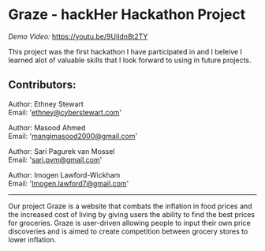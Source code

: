 # Graze - hackHer Hackathon Project
*Demo Video:* <a href="https://youtu.be/9UiIdn8t2TY"> https://youtu.be/9UiIdn8t2TY </a>

This project was the first hackathon I have participated in and I beleive I learned alot of valuable skills that I look forward to using in future projects. 

Contributors:
---
Author: Ethney Stewart  <br>
Email: 'ethney@cyberstewart.com'<br>

Author: Masood Ahmed <br>
Email: 'mangimasood2000@gmail.com'<br>

Author: Sari Pagurek van Mossel <br>
Email: 'sari.pvm@gmail.com'<br>

Author: Imogen Lawford-Wickham <br>
Email: 'Imogen.lawford7@gmail.com'<br>

---
Our project Graze is a website that combats the inflation in food prices and the 
increased cost of living by giving users the ability to find the best prices for groceries.
Graze is user-driven allowing people to input their own price discoveries and is aimed to 
create competition between grocery stores to lower inflation.
